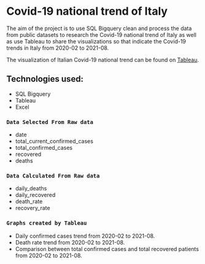 # Covid-19 national trend of Italy 

The aim of the project is to use SQL Bigquery clean and process the data from public datasets to research the Covid-19 national trend of Italy as well as use Tableau to share the visualizations so that indicate the Covid-19 trends in Italy from 2020-02 to 2021-08.

The visualization of Italian Covid-19 national trend can be found on [Tableau](https://public.tableau.com/app/profile/mo.tao/viz/CovidinItaly/Covid-19inItalyfrom022020to082021_1).

## Technologies used:

* SQL Bigquery
* Tableau
* Excel

### `Data Selected From Raw data`

* date
* total_current_confirmed_cases
* total_confirmed_cases
* recovered
* deaths

### `Data Calculated From Raw data`

* daily_deaths
* daily_recovered
* death_rate
* recovery_rate

### `Graphs created by Tableau`

* Daily confirmed cases trend from 2020-02 to 2021-08.
* Death rate trend from 2020-02 to 2021-08.
* Comparison between total confirmed cases and total recovered patients from 2020-02 to 2021-08.

